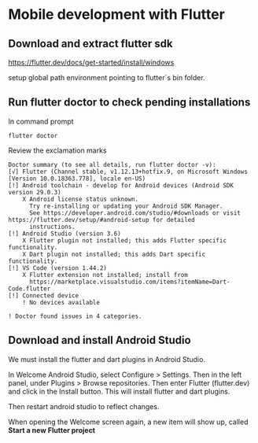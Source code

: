 # Mobile development with Flutter

## Download and extract flutter sdk

https://flutter.dev/docs/get-started/install/windows

setup global path environment pointing to flutter´s bin folder.

## Run flutter doctor to check pending installations

In command prompt 
```
flutter doctor
```
Review the exclamation marks
```
Doctor summary (to see all details, run flutter doctor -v):
[√] Flutter (Channel stable, v1.12.13+hotfix.9, on Microsoft Windows [Version 10.0.18363.778], locale en-US)
[!] Android toolchain - develop for Android devices (Android SDK version 29.0.3)
    X Android license status unknown.
      Try re-installing or updating your Android SDK Manager.
      See https://developer.android.com/studio/#downloads or visit https://flutter.dev/setup/#android-setup for detailed
      instructions.
[!] Android Studio (version 3.6)
    X Flutter plugin not installed; this adds Flutter specific functionality.
    X Dart plugin not installed; this adds Dart specific functionality.
[!] VS Code (version 1.44.2)
    X Flutter extension not installed; install from
      https://marketplace.visualstudio.com/items?itemName=Dart-Code.flutter
[!] Connected device
    ! No devices available

! Doctor found issues in 4 categories.
```
## Download and install Android Studio

We must install the flutter and dart plugins in Android Studio.

In Welcome Android Studio, select Configure > Settings.
Then in the left panel, under Plugins > Browse repositories. 
Then enter Flutter (flutter.dev) and click in the Install button. This will install flutter and dart plugins.

Then restart android studio to reflect changes.

When opening the Welcome screen again, a new item will show up, called
**Start a new Flutter project**
